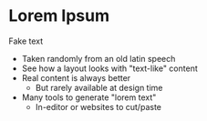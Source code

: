 # Lorem Ipsum

Fake text 
- Taken randomly from an old latin speech
- See how a layout looks with "text-like" content
- Real content is always better
  - But rarely available at design time
- Many tools to generate "lorem text"
  - In-editor or websites to cut/paste

